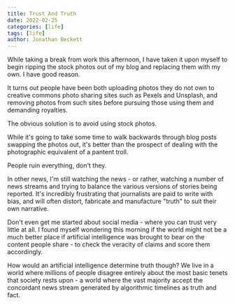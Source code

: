```yaml
---
title: Trust And Truth
date: 2022-02-25
categories: [life]
tags: [life]
author: Jonathan Beckett
---
```


While taking a break from work this afternoon, I have taken it upon myself to begin ripping the stock photos out of my blog and replacing them with my own. I have good reason.

It turns out people have been both uploading photos they do not own to creative commons photo sharing sites such as Pexels and Unsplash, and removing photos from such sites before pursuing those using them and demanding royalties.

The obvious solution is to avoid using stock photos.

While it's going to take some time to walk backwards through blog posts swapping the photos out, it's better than the prospect of dealing with the photographic equivalent of a pantent troll.

People ruin everything, don't they.

In other news, I'm still watching the news - or rather, watching a number of news streams and trying to balance the various versions of stories being reported. It's incredibly frustrating that journalists are paid to write with bias, and will often distort, fabricate and manufacture "truth" to suit their own narrative.

Don't even get me started about social media - where you can trust very little at all. I found myself wondering this morning if the world might not be a much better place if artificial intelligence was brought to bear on the content people share - to check the veracity of claims and score them accordingly.

How would an artificial intelligence determine truth though? We live in a world where millions of people disagree entirely about the most basic tenets that society rests upon - a world where the vast majority accept the concordant news stream generated by algorithmic timelines as truth and fact.